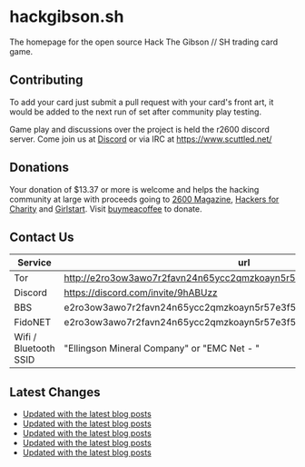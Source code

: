 # hackgibson.sh
The homepage for the open source Hack The Gibson // SH trading card game.


## Contributing

To add your card just submit a pull request with your card's front art, it would be added to the next run of set after community play testing.

Game play and discussions over the project is held the r2600 discord server. Come join us at [Discord](https://discord.com/invite/9hABUzz) or via IRC at https://www.scuttled.net/


## Donations

Your donation of $13.37 or more is welcome and helps the hacking community at large with proceeds going to [2600 Magazine](https://2600.com/), [Hackers for Charity](https://hackersforcharity.org) and [Girlstart](https://girlstart.org).  Visit [buymeacoffee](https://www.buymeacoffee.com/hackgibson.sh) to donate.


## Contact Us

Service | url
-|-
Tor | http://e2ro3ow3awo7r2favn24n65ycc2qmzkoayn5r57e3f56nvjwdcgg32ad.onion
Discord | https://discord.com/invite/9hABUzz
BBS | e2ro3ow3awo7r2favn24n65ycc2qmzkoayn5r57e3f56nvjwdcgg32ad.onion:23
FidoNET | e2ro3ow3awo7r2favn24n65ycc2qmzkoayn5r57e3f56nvjwdcgg32ad.onion:24554
Wifi / Bluetooth SSID | "Ellingson Mineral Company" or "EMC Net - <fidonet address>"

## Latest Changes
<!-- BLOG-POST-LIST:START -->
- [Updated with the latest blog posts](https://github.com/DFW2600/hackgibson.sh/commit/bc8710d021f7ccd56d65befd7ea527b9e5195b71)
- [Updated with the latest blog posts](https://github.com/DFW2600/hackgibson.sh/commit/2a5aea2039cca1b75e3b7d7aef88bd51ad14594d)
- [Updated with the latest blog posts](https://github.com/DFW2600/hackgibson.sh/commit/140a34c3e36e07fe399b39f37def250abb1ca17f)
- [Updated with the latest blog posts](https://github.com/DFW2600/hackgibson.sh/commit/c66589f100b6073d02ca73c3cc399caa0a950519)
- [Updated with the latest blog posts](https://github.com/DFW2600/hackgibson.sh/commit/223de9e55ccb5828507dc0758a63f89d00c42304)
<!-- BLOG-POST-LIST:END -->
